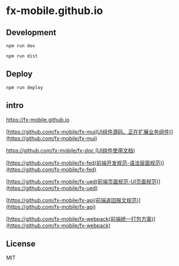 # fx-mobile.github.io

## Development

```shell
npm run dev
```

```shell
npm run dist
```
## Deploy
```
npm run deploy
```

## intro

https://fx-mobile.github.io


[https://github.com/fx-mobile/fx-mui(UI组件源码、正在扩展业务组件)](https://github.com/fx-mobile/fx-mui)

[https://github.com/fx-mobile/fx-doc (UI组件使用文档)](https://github.com/fx-mobile/fx-doc)

[https://github.com/fx-mobile/fx-fed(前端开发规范-语法层面规范)](https://github.com/fx-mobile/fx-fed)

[https://github.com/fx-mobile/fx-ued(前端页面规范-UI页面规范)](https://github.com/fx-mobile/fx-ued)

[https://github.com/fx-mobile/fx-api(前端返回报文规范)](https://github.com/fx-mobile/fx-api)

[https://github.com/fx-mobile/fx-webpack(前端统一打包方案)](https://github.com/fx-mobile/fx-webpack)



## License
MIT
